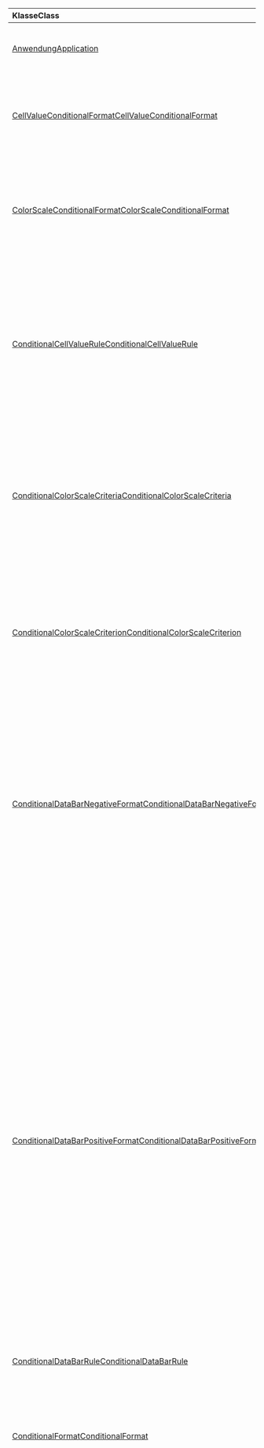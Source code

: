 | <span data-ttu-id="60676-101">Klasse</span><span class="sxs-lookup"><span data-stu-id="60676-101">Class</span></span> | <span data-ttu-id="60676-102">Felder</span><span class="sxs-lookup"><span data-stu-id="60676-102">Fields</span></span> | <span data-ttu-id="60676-103">Beschreibung</span><span class="sxs-lookup"><span data-stu-id="60676-103">Description</span></span> |
|:---|:---|:---|
|[<span data-ttu-id="60676-104">Anwendung</span><span class="sxs-lookup"><span data-stu-id="60676-104">Application</span></span>](/javascript/api/excel/excel.application)|[<span data-ttu-id="60676-105">suspendApiCalculationUntilNextSync()</span><span class="sxs-lookup"><span data-stu-id="60676-105">suspendApiCalculationUntilNextSync()</span></span>](/javascript/api/excel/excel.application#suspendapicalculationuntilnextsync--)|<span data-ttu-id="60676-106">Hält die Berechnung an, bis die nächste „context.sync()“ aufgerufen wird.</span><span class="sxs-lookup"><span data-stu-id="60676-106">Suspends calculation until the next "context.sync()" is called.</span></span>|
|[<span data-ttu-id="60676-107">CellValueConditionalFormat</span><span class="sxs-lookup"><span data-stu-id="60676-107">CellValueConditionalFormat</span></span>](/javascript/api/excel/excel.cellvalueconditionalformat)|[<span data-ttu-id="60676-108">format</span><span class="sxs-lookup"><span data-stu-id="60676-108">format</span></span>](/javascript/api/excel/excel.cellvalueconditionalformat#format)|<span data-ttu-id="60676-109">Gibt ein Format-Objekt zurück, das die Schriftart, Füllung, Rahmen und andere Eigenschaften für bedingte Formate kapselt.</span><span class="sxs-lookup"><span data-stu-id="60676-109">Returns a format object, encapsulating the conditional formats font, fill, borders, and other properties.</span></span>|
||[<span data-ttu-id="60676-110">Regel</span><span class="sxs-lookup"><span data-stu-id="60676-110">rule</span></span>](/javascript/api/excel/excel.cellvalueconditionalformat#rule)|<span data-ttu-id="60676-111">Gibt das Rule-Objekt für dieses bedingte Format an.</span><span class="sxs-lookup"><span data-stu-id="60676-111">Specifies the Rule object on this conditional format.</span></span>|
|[<span data-ttu-id="60676-112">ColorScaleConditionalFormat</span><span class="sxs-lookup"><span data-stu-id="60676-112">ColorScaleConditionalFormat</span></span>](/javascript/api/excel/excel.colorscaleconditionalformat)|[<span data-ttu-id="60676-113">criteria</span><span class="sxs-lookup"><span data-stu-id="60676-113">criteria</span></span>](/javascript/api/excel/excel.colorscaleconditionalformat#criteria)|<span data-ttu-id="60676-114">Die Kriterien der Farb Skala.</span><span class="sxs-lookup"><span data-stu-id="60676-114">The criteria of the color scale.</span></span>|
||[<span data-ttu-id="60676-115">threeColorScale</span><span class="sxs-lookup"><span data-stu-id="60676-115">threeColorScale</span></span>](/javascript/api/excel/excel.colorscaleconditionalformat#threecolorscale)|<span data-ttu-id="60676-116">Bei true wird die Farbskala mit drei Punkten (Minimum, Mittelpunkt, Maximum) verwendet, andernfalls hat Sie zwei (minimal, Maximum).</span><span class="sxs-lookup"><span data-stu-id="60676-116">If true the color scale will have three points (minimum, midpoint, maximum), otherwise it will have two (minimum, maximum).</span></span>|
|[<span data-ttu-id="60676-117">ConditionalCellValueRule</span><span class="sxs-lookup"><span data-stu-id="60676-117">ConditionalCellValueRule</span></span>](/javascript/api/excel/excel.conditionalcellvaluerule)|[<span data-ttu-id="60676-118">Formula1</span><span class="sxs-lookup"><span data-stu-id="60676-118">formula1</span></span>](/javascript/api/excel/excel.conditionalcellvaluerule#formula1)|<span data-ttu-id="60676-119">Die Formel, sofern erforderlich, nach der die bedingte Formatregel ausgewertet werden soll.</span><span class="sxs-lookup"><span data-stu-id="60676-119">The formula, if required, to evaluate the conditional format rule on.</span></span>|
||[<span data-ttu-id="60676-120">Formula2</span><span class="sxs-lookup"><span data-stu-id="60676-120">formula2</span></span>](/javascript/api/excel/excel.conditionalcellvaluerule#formula2)|<span data-ttu-id="60676-121">Die Formel, sofern erforderlich, nach der die bedingte Formatregel ausgewertet werden soll.</span><span class="sxs-lookup"><span data-stu-id="60676-121">The formula, if required, to evaluate the conditional format rule on.</span></span>|
||[<span data-ttu-id="60676-122">operator</span><span class="sxs-lookup"><span data-stu-id="60676-122">operator</span></span>](/javascript/api/excel/excel.conditionalcellvaluerule#operator)|<span data-ttu-id="60676-123">Der Operator des bedingten Formats von Zellenwert.</span><span class="sxs-lookup"><span data-stu-id="60676-123">The operator of the cell value conditional format.</span></span>|
|[<span data-ttu-id="60676-124">ConditionalColorScaleCriteria</span><span class="sxs-lookup"><span data-stu-id="60676-124">ConditionalColorScaleCriteria</span></span>](/javascript/api/excel/excel.conditionalcolorscalecriteria)|[<span data-ttu-id="60676-125">maximum</span><span class="sxs-lookup"><span data-stu-id="60676-125">maximum</span></span>](/javascript/api/excel/excel.conditionalcolorscalecriteria#maximum)|<span data-ttu-id="60676-126">Das Maximalpunktkriterium der Farbskala.</span><span class="sxs-lookup"><span data-stu-id="60676-126">The maximum point Color Scale Criterion.</span></span>|
||[<span data-ttu-id="60676-127">Mitte</span><span class="sxs-lookup"><span data-stu-id="60676-127">midpoint</span></span>](/javascript/api/excel/excel.conditionalcolorscalecriteria#midpoint)|<span data-ttu-id="60676-128">Das Mittelpunktkriterium der Farbskala im Fall einer 3-Punkte-Farbskala.</span><span class="sxs-lookup"><span data-stu-id="60676-128">The midpoint Color Scale Criterion if the color scale is a 3-color scale.</span></span>|
||[<span data-ttu-id="60676-129">minimum</span><span class="sxs-lookup"><span data-stu-id="60676-129">minimum</span></span>](/javascript/api/excel/excel.conditionalcolorscalecriteria#minimum)|<span data-ttu-id="60676-130">Das Minimumpunktkriterium der Farbskala.</span><span class="sxs-lookup"><span data-stu-id="60676-130">The minimum point Color Scale Criterion.</span></span>|
|[<span data-ttu-id="60676-131">ConditionalColorScaleCriterion</span><span class="sxs-lookup"><span data-stu-id="60676-131">ConditionalColorScaleCriterion</span></span>](/javascript/api/excel/excel.conditionalcolorscalecriterion)|[<span data-ttu-id="60676-132">color</span><span class="sxs-lookup"><span data-stu-id="60676-132">color</span></span>](/javascript/api/excel/excel.conditionalcolorscalecriterion#color)|<span data-ttu-id="60676-133">HTML-Farb Codedarstellung der Farbskalen Farbe (beispielsweise #FF0000 rot).</span><span class="sxs-lookup"><span data-stu-id="60676-133">HTML color code representation of the color scale color (e.g., #FF0000 represents Red).</span></span>|
||[<span data-ttu-id="60676-134">formula</span><span class="sxs-lookup"><span data-stu-id="60676-134">formula</span></span>](/javascript/api/excel/excel.conditionalcolorscalecriterion#formula)|<span data-ttu-id="60676-135">Eine Zahl, eine Formel oder NULL (für Typ „LowestValue“).</span><span class="sxs-lookup"><span data-stu-id="60676-135">A number, a formula, or null (if Type is LowestValue).</span></span>|
||[<span data-ttu-id="60676-136">Typ</span><span class="sxs-lookup"><span data-stu-id="60676-136">type</span></span>](/javascript/api/excel/excel.conditionalcolorscalecriterion#type)|<span data-ttu-id="60676-137">Worauf das Kriterium bedingte Formel basieren soll.</span><span class="sxs-lookup"><span data-stu-id="60676-137">What the criterion conditional formula should be based on.</span></span>|
|[<span data-ttu-id="60676-138">ConditionalDataBarNegativeFormat</span><span class="sxs-lookup"><span data-stu-id="60676-138">ConditionalDataBarNegativeFormat</span></span>](/javascript/api/excel/excel.conditionaldatabarnegativeformat)|[<span data-ttu-id="60676-139">BorderColor</span><span class="sxs-lookup"><span data-stu-id="60676-139">borderColor</span></span>](/javascript/api/excel/excel.conditionaldatabarnegativeformat#bordercolor)|<span data-ttu-id="60676-140">HTML-Farbcode, der die Farbe der Rahmenlinie, des Formulars #RRGGBB (z. B.  "FFA500") oder als benannte HTML-Farbe (z. B. "orange") darstellt.</span><span class="sxs-lookup"><span data-stu-id="60676-140">HTML color code representing the color of the border line, of the form #RRGGBB (e.g., "FFA500") or as a named HTML color (e.g., "orange").</span></span>|
||[<span data-ttu-id="60676-141">FillColor</span><span class="sxs-lookup"><span data-stu-id="60676-141">fillColor</span></span>](/javascript/api/excel/excel.conditionaldatabarnegativeformat#fillcolor)|<span data-ttu-id="60676-142">HTML-Farbcode, der die Füllfarbe darstellt, des Formulars #RRGGBB (beispielsweise "FFA500") oder als benannte HTML-Farbe (beispielsweise "Orange").</span><span class="sxs-lookup"><span data-stu-id="60676-142">HTML color code representing the fill color, of the form #RRGGBB (e.g., "FFA500") or as a named HTML color (e.g., "orange").</span></span>|
||[<span data-ttu-id="60676-143">matchPositiveBorderColor</span><span class="sxs-lookup"><span data-stu-id="60676-143">matchPositiveBorderColor</span></span>](/javascript/api/excel/excel.conditionaldatabarnegativeformat#matchpositivebordercolor)|<span data-ttu-id="60676-144">Gibt an, ob der negative Datenleiste dieselbe Rahmenfarbe wie der positive Datenbereich aufweist.</span><span class="sxs-lookup"><span data-stu-id="60676-144">Specifies if the negative DataBar has the same border color as the positive DataBar.</span></span>|
||[<span data-ttu-id="60676-145">matchPositiveFillColor</span><span class="sxs-lookup"><span data-stu-id="60676-145">matchPositiveFillColor</span></span>](/javascript/api/excel/excel.conditionaldatabarnegativeformat#matchpositivefillcolor)|<span data-ttu-id="60676-146">Gibt an, ob der negative Datenbereich dieselbe Füllfarbe wie der positive Datenbereich aufweist.</span><span class="sxs-lookup"><span data-stu-id="60676-146">Specifies if the negative DataBar has the same fill color as the positive DataBar.</span></span>|
|[<span data-ttu-id="60676-147">ConditionalDataBarPositiveFormat</span><span class="sxs-lookup"><span data-stu-id="60676-147">ConditionalDataBarPositiveFormat</span></span>](/javascript/api/excel/excel.conditionaldatabarpositiveformat)|[<span data-ttu-id="60676-148">BorderColor</span><span class="sxs-lookup"><span data-stu-id="60676-148">borderColor</span></span>](/javascript/api/excel/excel.conditionaldatabarpositiveformat#bordercolor)|<span data-ttu-id="60676-149">HTML-Farbcode, der die Farbe der Rahmenlinie, des Formulars #RRGGBB (z. B.  "FFA500") oder als benannte HTML-Farbe (z. B. "orange") darstellt.</span><span class="sxs-lookup"><span data-stu-id="60676-149">HTML color code representing the color of the border line, of the form #RRGGBB (e.g., "FFA500") or as a named HTML color (e.g., "orange").</span></span>|
||[<span data-ttu-id="60676-150">FillColor</span><span class="sxs-lookup"><span data-stu-id="60676-150">fillColor</span></span>](/javascript/api/excel/excel.conditionaldatabarpositiveformat#fillcolor)|<span data-ttu-id="60676-151">HTML-Farbcode, der die Füllfarbe darstellt, des Formulars #RRGGBB (beispielsweise "FFA500") oder als benannte HTML-Farbe (beispielsweise "Orange").</span><span class="sxs-lookup"><span data-stu-id="60676-151">HTML color code representing the fill color, of the form #RRGGBB (e.g., "FFA500") or as a named HTML color (e.g., "orange").</span></span>|
||[<span data-ttu-id="60676-152">gradientFill</span><span class="sxs-lookup"><span data-stu-id="60676-152">gradientFill</span></span>](/javascript/api/excel/excel.conditionaldatabarpositiveformat#gradientfill)|<span data-ttu-id="60676-153">Gibt an, ob der Datenbalken einen Farbverlauf aufweist.</span><span class="sxs-lookup"><span data-stu-id="60676-153">Specifies if the DataBar has a gradient.</span></span>|
|[<span data-ttu-id="60676-154">ConditionalDataBarRule</span><span class="sxs-lookup"><span data-stu-id="60676-154">ConditionalDataBarRule</span></span>](/javascript/api/excel/excel.conditionaldatabarrule)|[<span data-ttu-id="60676-155">formula</span><span class="sxs-lookup"><span data-stu-id="60676-155">formula</span></span>](/javascript/api/excel/excel.conditionaldatabarrule#formula)|<span data-ttu-id="60676-156">Die Formel, sofern erforderlich, nach der die Datenbalkenregel ausgewertet werden soll.</span><span class="sxs-lookup"><span data-stu-id="60676-156">The formula, if required, to evaluate the databar rule on.</span></span>|
||[<span data-ttu-id="60676-157">Typ</span><span class="sxs-lookup"><span data-stu-id="60676-157">type</span></span>](/javascript/api/excel/excel.conditionaldatabarrule#type)|<span data-ttu-id="60676-158">Der Typ der Regel für den datenbar.</span><span class="sxs-lookup"><span data-stu-id="60676-158">The type of rule for the databar.</span></span>|
|[<span data-ttu-id="60676-159">ConditionalFormat</span><span class="sxs-lookup"><span data-stu-id="60676-159">ConditionalFormat</span></span>](/javascript/api/excel/excel.conditionalformat)|[<span data-ttu-id="60676-160">delete()</span><span class="sxs-lookup"><span data-stu-id="60676-160">delete()</span></span>](/javascript/api/excel/excel.conditionalformat#delete--)|<span data-ttu-id="60676-161">Löscht dieses bedingte Format.</span><span class="sxs-lookup"><span data-stu-id="60676-161">Deletes this conditional format.</span></span>|
||[<span data-ttu-id="60676-162">getRange()</span><span class="sxs-lookup"><span data-stu-id="60676-162">getRange()</span></span>](/javascript/api/excel/excel.conditionalformat#getrange--)|<span data-ttu-id="60676-163">Gibt den Bereich zurück, auf den das bedingte Format angewendet wird.</span><span class="sxs-lookup"><span data-stu-id="60676-163">Returns the range the conditonal format is applied to.</span></span>|
||[<span data-ttu-id="60676-164">getRangeOrNullObject()</span><span class="sxs-lookup"><span data-stu-id="60676-164">getRangeOrNullObject()</span></span>](/javascript/api/excel/excel.conditionalformat#getrangeornullobject--)|<span data-ttu-id="60676-165">Gibt den Bereich zurück, auf den das bedingte-Format angewendet wird, oder ein NULL-Objekt, wenn das bedingte Format auf mehrere Bereiche angewendet wird.</span><span class="sxs-lookup"><span data-stu-id="60676-165">Returns the range the conditonal format is applied to, or a null object if the conditional format is applied to multiple ranges.</span></span>|
||[<span data-ttu-id="60676-166">priority</span><span class="sxs-lookup"><span data-stu-id="60676-166">priority</span></span>](/javascript/api/excel/excel.conditionalformat#priority)|<span data-ttu-id="60676-167">Die Priorität (oder der Index) innerhalb der bedingten Format Auflistung, in der sich dieses bedingte Format derzeit befindet.</span><span class="sxs-lookup"><span data-stu-id="60676-167">The priority (or index) within the conditional format collection that this conditional format currently exists in.</span></span>|
||[<span data-ttu-id="60676-168">cellValue</span><span class="sxs-lookup"><span data-stu-id="60676-168">cellValue</span></span>](/javascript/api/excel/excel.conditionalformat#cellvalue)|<span data-ttu-id="60676-169">Gibt die bedingten Formateigenschaften des Zellenwerts zurück, wenn es sich bei dem aktuellen bedingten Format um einen cellvalue-Typ handelt.</span><span class="sxs-lookup"><span data-stu-id="60676-169">Returns the cell value conditional format properties if the current conditional format is a CellValue type.</span></span>|
||[<span data-ttu-id="60676-170">cellValueOrNullObject</span><span class="sxs-lookup"><span data-stu-id="60676-170">cellValueOrNullObject</span></span>](/javascript/api/excel/excel.conditionalformat#cellvalueornullobject)|<span data-ttu-id="60676-171">Gibt die bedingten Formateigenschaften des Zellenwerts zurück, wenn es sich bei dem aktuellen bedingten Format um einen cellvalue-Typ handelt.</span><span class="sxs-lookup"><span data-stu-id="60676-171">Returns the cell value conditional format properties if the current conditional format is a CellValue type.</span></span>|
||[<span data-ttu-id="60676-172">colorScale</span><span class="sxs-lookup"><span data-stu-id="60676-172">colorScale</span></span>](/javascript/api/excel/excel.conditionalformat#colorscale)|<span data-ttu-id="60676-173">Gibt die ColorScale bedingten Formateigenschaften zurück, wenn das aktuelle bedingte Format ein ColorScale-Typ ist.</span><span class="sxs-lookup"><span data-stu-id="60676-173">Returns the ColorScale conditional format properties if the current conditional format is an ColorScale type.</span></span>|
||[<span data-ttu-id="60676-174">colorScaleOrNullObject</span><span class="sxs-lookup"><span data-stu-id="60676-174">colorScaleOrNullObject</span></span>](/javascript/api/excel/excel.conditionalformat#colorscaleornullobject)|<span data-ttu-id="60676-175">Gibt die ColorScale bedingten Formateigenschaften zurück, wenn das aktuelle bedingte Format ein ColorScale-Typ ist.</span><span class="sxs-lookup"><span data-stu-id="60676-175">Returns the ColorScale conditional format properties if the current conditional format is an ColorScale type.</span></span>|
||[<span data-ttu-id="60676-176">Custom</span><span class="sxs-lookup"><span data-stu-id="60676-176">custom</span></span>](/javascript/api/excel/excel.conditionalformat#custom)|<span data-ttu-id="60676-177">Gibt die benutzerdefinierten bedingten Formateigenschaften zurück, wenn das aktuelle bedingte Format ein benutzerdefinierter Typ ist.</span><span class="sxs-lookup"><span data-stu-id="60676-177">Returns the custom conditional format properties if the current conditional format is a custom type.</span></span>|
||[<span data-ttu-id="60676-178">customOrNullObject</span><span class="sxs-lookup"><span data-stu-id="60676-178">customOrNullObject</span></span>](/javascript/api/excel/excel.conditionalformat#customornullobject)|<span data-ttu-id="60676-179">Gibt die benutzerdefinierten bedingten Formateigenschaften zurück, wenn das aktuelle bedingte Format ein benutzerdefinierter Typ ist.</span><span class="sxs-lookup"><span data-stu-id="60676-179">Returns the custom conditional format properties if the current conditional format is a custom type.</span></span>|
||[<span data-ttu-id="60676-180">dataBar</span><span class="sxs-lookup"><span data-stu-id="60676-180">dataBar</span></span>](/javascript/api/excel/excel.conditionalformat#databar)|<span data-ttu-id="60676-181">Gibt die Eigenschaften des Datenbalkens zurück, wenn es sich bei dem aktuellen bedingten Format um einen Datenbalken handelt.</span><span class="sxs-lookup"><span data-stu-id="60676-181">Returns the data bar properties if the current conditional format is a data bar.</span></span>|
||[<span data-ttu-id="60676-182">dataBarOrNullObject</span><span class="sxs-lookup"><span data-stu-id="60676-182">dataBarOrNullObject</span></span>](/javascript/api/excel/excel.conditionalformat#databarornullobject)|<span data-ttu-id="60676-183">Gibt die Eigenschaften des Datenbalkens zurück, wenn es sich bei dem aktuellen bedingten Format um einen Datenbalken handelt.</span><span class="sxs-lookup"><span data-stu-id="60676-183">Returns the data bar properties if the current conditional format is a data bar.</span></span>|
||[<span data-ttu-id="60676-184">iconSet</span><span class="sxs-lookup"><span data-stu-id="60676-184">iconSet</span></span>](/javascript/api/excel/excel.conditionalformat#iconset)|<span data-ttu-id="60676-185">Gibt die bedingten Formateigenschaften von Iconset zurück, wenn es sich bei dem aktuellen bedingten Format um einen Iconset-Typ handelt.</span><span class="sxs-lookup"><span data-stu-id="60676-185">Returns the IconSet conditional format properties if the current conditional format is an IconSet type.</span></span>|
||[<span data-ttu-id="60676-186">iconSetOrNullObject</span><span class="sxs-lookup"><span data-stu-id="60676-186">iconSetOrNullObject</span></span>](/javascript/api/excel/excel.conditionalformat#iconsetornullobject)|<span data-ttu-id="60676-187">Gibt die bedingten Formateigenschaften von Iconset zurück, wenn es sich bei dem aktuellen bedingten Format um einen Iconset-Typ handelt.</span><span class="sxs-lookup"><span data-stu-id="60676-187">Returns the IconSet conditional format properties if the current conditional format is an IconSet type.</span></span>|
||[<span data-ttu-id="60676-188">id</span><span class="sxs-lookup"><span data-stu-id="60676-188">id</span></span>](/javascript/api/excel/excel.conditionalformat#id)|<span data-ttu-id="60676-189">Die Priorität des bedingten Formats in der aktuellen ConditionalFormatCollection.</span><span class="sxs-lookup"><span data-stu-id="60676-189">The Priority of the Conditional Format within the current ConditionalFormatCollection.</span></span>|
||[<span data-ttu-id="60676-190">voreingestellten</span><span class="sxs-lookup"><span data-stu-id="60676-190">preset</span></span>](/javascript/api/excel/excel.conditionalformat#preset)|<span data-ttu-id="60676-191">Gibt das bedingte Format der voreingestellten Kriterien zurück.</span><span class="sxs-lookup"><span data-stu-id="60676-191">Returns the preset criteria conditional format.</span></span>|
||[<span data-ttu-id="60676-192">presetOrNullObject</span><span class="sxs-lookup"><span data-stu-id="60676-192">presetOrNullObject</span></span>](/javascript/api/excel/excel.conditionalformat#presetornullobject)|<span data-ttu-id="60676-193">Gibt das bedingte Format der voreingestellten Kriterien zurück.</span><span class="sxs-lookup"><span data-stu-id="60676-193">Returns the preset criteria conditional format.</span></span>|
||[<span data-ttu-id="60676-194">Textvergleich</span><span class="sxs-lookup"><span data-stu-id="60676-194">textComparison</span></span>](/javascript/api/excel/excel.conditionalformat#textcomparison)|<span data-ttu-id="60676-195">Gibt die spezifischen Text bedingten Formateigenschaften zurück, wenn es sich bei dem aktuellen bedingten Format um einen Texttyp handelt.</span><span class="sxs-lookup"><span data-stu-id="60676-195">Returns the specific text conditional format properties if the current conditional format is a text type.</span></span>|
||[<span data-ttu-id="60676-196">textComparisonOrNullObject</span><span class="sxs-lookup"><span data-stu-id="60676-196">textComparisonOrNullObject</span></span>](/javascript/api/excel/excel.conditionalformat#textcomparisonornullobject)|<span data-ttu-id="60676-197">Gibt die spezifischen Text bedingten Formateigenschaften zurück, wenn es sich bei dem aktuellen bedingten Format um einen Texttyp handelt.</span><span class="sxs-lookup"><span data-stu-id="60676-197">Returns the specific text conditional format properties if the current conditional format is a text type.</span></span>|
||[<span data-ttu-id="60676-198">topBottom</span><span class="sxs-lookup"><span data-stu-id="60676-198">topBottom</span></span>](/javascript/api/excel/excel.conditionalformat#topbottom)|<span data-ttu-id="60676-199">Gibt die oberen/unteren bedingten Formateigenschaften zurück, wenn es sich bei dem aktuellen bedingten Format um einen untersten Typ handelt.</span><span class="sxs-lookup"><span data-stu-id="60676-199">Returns the Top/Bottom conditional format properties if the current conditional format is an TopBottom type.</span></span>|
||[<span data-ttu-id="60676-200">topBottomOrNullObject</span><span class="sxs-lookup"><span data-stu-id="60676-200">topBottomOrNullObject</span></span>](/javascript/api/excel/excel.conditionalformat#topbottomornullobject)|<span data-ttu-id="60676-201">Gibt die oberen/unteren bedingten Formateigenschaften zurück, wenn es sich bei dem aktuellen bedingten Format um einen untersten Typ handelt.</span><span class="sxs-lookup"><span data-stu-id="60676-201">Returns the Top/Bottom conditional format properties if the current conditional format is an TopBottom type.</span></span>|
||[<span data-ttu-id="60676-202">Typ</span><span class="sxs-lookup"><span data-stu-id="60676-202">type</span></span>](/javascript/api/excel/excel.conditionalformat#type)|<span data-ttu-id="60676-203">Ein Typ von bedingter Formatierung.</span><span class="sxs-lookup"><span data-stu-id="60676-203">A type of conditional format.</span></span>|
||[<span data-ttu-id="60676-204">stopIfTrue</span><span class="sxs-lookup"><span data-stu-id="60676-204">stopIfTrue</span></span>](/javascript/api/excel/excel.conditionalformat#stopiftrue)|<span data-ttu-id="60676-205">Wenn die Bedingungen dieses bedingten Formats erfüllt sind, werden keine Formate niedrigerer Priorität für diese Zelle wirksam.</span><span class="sxs-lookup"><span data-stu-id="60676-205">If the conditions of this conditional format are met, no lower-priority formats shall take effect on that cell.</span></span>|
|[<span data-ttu-id="60676-206">ConditionalFormatCollection</span><span class="sxs-lookup"><span data-stu-id="60676-206">ConditionalFormatCollection</span></span>](/javascript/api/excel/excel.conditionalformatcollection)|[<span data-ttu-id="60676-207">Add (Typ: Excel. ConditionalFormatType)</span><span class="sxs-lookup"><span data-stu-id="60676-207">add(type: Excel.ConditionalFormatType)</span></span>](/javascript/api/excel/excel.conditionalformatcollection#add-type-)|<span data-ttu-id="60676-208">Fügt der Auflistung ein neues bedingtes Format an der ersten/obersten Priorität hinzu.</span><span class="sxs-lookup"><span data-stu-id="60676-208">Adds a new conditional format to the collection at the first/top priority.</span></span>|
||[<span data-ttu-id="60676-209">clearAll ()</span><span class="sxs-lookup"><span data-stu-id="60676-209">clearAll()</span></span>](/javascript/api/excel/excel.conditionalformatcollection#clearall--)|<span data-ttu-id="60676-210">Löscht alle bedingten Formate, die im aktuellen angegebenen Bereich aktiv sind.</span><span class="sxs-lookup"><span data-stu-id="60676-210">Clears all conditional formats active on the current specified range.</span></span>|
||[<span data-ttu-id="60676-211">getCount()</span><span class="sxs-lookup"><span data-stu-id="60676-211">getCount()</span></span>](/javascript/api/excel/excel.conditionalformatcollection#getcount--)|<span data-ttu-id="60676-212">Gibt die Anzahl der bedingten Formate in der Arbeitsmappe zurück.</span><span class="sxs-lookup"><span data-stu-id="60676-212">Returns the number of conditional formats in the workbook.</span></span>|
||[<span data-ttu-id="60676-213">getItem(id: string)</span><span class="sxs-lookup"><span data-stu-id="60676-213">getItem(id: string)</span></span>](/javascript/api/excel/excel.conditionalformatcollection#getitem-id-)|<span data-ttu-id="60676-214">Gibt ein bedingtes Format für die angegebene ID zurück.</span><span class="sxs-lookup"><span data-stu-id="60676-214">Returns a conditional format for the given ID.</span></span>|
||[<span data-ttu-id="60676-215">getItemAt(index: number)</span><span class="sxs-lookup"><span data-stu-id="60676-215">getItemAt(index: number)</span></span>](/javascript/api/excel/excel.conditionalformatcollection#getitemat-index-)|<span data-ttu-id="60676-216">Gibt ein bedingtes Format am angegebenen Index zurück.</span><span class="sxs-lookup"><span data-stu-id="60676-216">Returns a conditional format at the given index.</span></span>|
||[<span data-ttu-id="60676-217">items</span><span class="sxs-lookup"><span data-stu-id="60676-217">items</span></span>](/javascript/api/excel/excel.conditionalformatcollection#items)|<span data-ttu-id="60676-218">Ruft die geladenen untergeordneten Elemente in dieser Sammlung ab.</span><span class="sxs-lookup"><span data-stu-id="60676-218">Gets the loaded child items in this collection.</span></span>|
|[<span data-ttu-id="60676-219">ConditionalFormatRule</span><span class="sxs-lookup"><span data-stu-id="60676-219">ConditionalFormatRule</span></span>](/javascript/api/excel/excel.conditionalformatrule)|[<span data-ttu-id="60676-220">formula</span><span class="sxs-lookup"><span data-stu-id="60676-220">formula</span></span>](/javascript/api/excel/excel.conditionalformatrule#formula)|<span data-ttu-id="60676-221">Die Formel, sofern erforderlich, nach der die bedingte Formatregel ausgewertet werden soll.</span><span class="sxs-lookup"><span data-stu-id="60676-221">The formula, if required, to evaluate the conditional format rule on.</span></span>|
||[<span data-ttu-id="60676-222">formulaLocal</span><span class="sxs-lookup"><span data-stu-id="60676-222">formulaLocal</span></span>](/javascript/api/excel/excel.conditionalformatrule#formulalocal)|<span data-ttu-id="60676-223">Die Formel in der Benutzersprache, sofern erforderlich, nach der die bedingte Formatregel ausgewertet werden soll.</span><span class="sxs-lookup"><span data-stu-id="60676-223">The formula, if required, to evaluate the conditional format rule on in the user's language.</span></span>|
||[<span data-ttu-id="60676-224">formulaR1C1</span><span class="sxs-lookup"><span data-stu-id="60676-224">formulaR1C1</span></span>](/javascript/api/excel/excel.conditionalformatrule#formular1c1)|<span data-ttu-id="60676-225">Die Formel in R1C1-Notation, sofern erforderlich, nach der die bedingte Formatregel ausgewertet werden soll.</span><span class="sxs-lookup"><span data-stu-id="60676-225">The formula, if required, to evaluate the conditional format rule on in R1C1-style notation.</span></span>|
|[<span data-ttu-id="60676-226">ConditionalIconCriterion</span><span class="sxs-lookup"><span data-stu-id="60676-226">ConditionalIconCriterion</span></span>](/javascript/api/excel/excel.conditionaliconcriterion)|[<span data-ttu-id="60676-227">customIcon</span><span class="sxs-lookup"><span data-stu-id="60676-227">customIcon</span></span>](/javascript/api/excel/excel.conditionaliconcriterion#customicon)|<span data-ttu-id="60676-228">Das benutzerdefinierte Symbol für das aktuelle Kriterium, sofern verschieden vom Standard-IconSet; andernfalls wird NULL zurückgegeben.</span><span class="sxs-lookup"><span data-stu-id="60676-228">The custom icon for the current criterion if different from the default IconSet, else null will be returned.</span></span>|
||[<span data-ttu-id="60676-229">formula</span><span class="sxs-lookup"><span data-stu-id="60676-229">formula</span></span>](/javascript/api/excel/excel.conditionaliconcriterion#formula)|<span data-ttu-id="60676-230">Eine Zahl oder eine Formel, je nach Typ.</span><span class="sxs-lookup"><span data-stu-id="60676-230">A number or a formula depending on the type.</span></span>|
||[<span data-ttu-id="60676-231">operator</span><span class="sxs-lookup"><span data-stu-id="60676-231">operator</span></span>](/javascript/api/excel/excel.conditionaliconcriterion#operator)|<span data-ttu-id="60676-232">GreaterThan oder GreaterThanOrEqual für jeden Typ des Regel Typs für das bedingte Symbol Format.</span><span class="sxs-lookup"><span data-stu-id="60676-232">GreaterThan or GreaterThanOrEqual for each of the rule type for the Icon conditional format.</span></span>|
||[<span data-ttu-id="60676-233">Typ</span><span class="sxs-lookup"><span data-stu-id="60676-233">type</span></span>](/javascript/api/excel/excel.conditionaliconcriterion#type)|<span data-ttu-id="60676-234">Die Basis für die bedingte Symbolformel.</span><span class="sxs-lookup"><span data-stu-id="60676-234">What the icon conditional formula should be based on.</span></span>|
|[<span data-ttu-id="60676-235">ConditionalPresetCriteriaRule</span><span class="sxs-lookup"><span data-stu-id="60676-235">ConditionalPresetCriteriaRule</span></span>](/javascript/api/excel/excel.conditionalpresetcriteriarule)|[<span data-ttu-id="60676-236">Kriterium</span><span class="sxs-lookup"><span data-stu-id="60676-236">criterion</span></span>](/javascript/api/excel/excel.conditionalpresetcriteriarule#criterion)|<span data-ttu-id="60676-237">Das Kriterium des bedingten Formats.</span><span class="sxs-lookup"><span data-stu-id="60676-237">The criterion of the conditional format.</span></span>|
|[<span data-ttu-id="60676-238">ConditionalRangeBorder</span><span class="sxs-lookup"><span data-stu-id="60676-238">ConditionalRangeBorder</span></span>](/javascript/api/excel/excel.conditionalrangeborder)|[<span data-ttu-id="60676-239">color</span><span class="sxs-lookup"><span data-stu-id="60676-239">color</span></span>](/javascript/api/excel/excel.conditionalrangeborder#color)|<span data-ttu-id="60676-240">HTML-Farbcode, der die Farbe der Rahmenlinie, des Formulars #RRGGBB (z. B.  "FFA500") oder als benannte HTML-Farbe (z. B. "orange") darstellt.</span><span class="sxs-lookup"><span data-stu-id="60676-240">HTML color code representing the color of the border line, of the form #RRGGBB (e.g., "FFA500") or as a named HTML color (e.g., "orange").</span></span>|
||[<span data-ttu-id="60676-241">sideIndex</span><span class="sxs-lookup"><span data-stu-id="60676-241">sideIndex</span></span>](/javascript/api/excel/excel.conditionalrangeborder#sideindex)|<span data-ttu-id="60676-242">Konstanter Wert, der die bestimmte Seiten des Rahmens angibt.</span><span class="sxs-lookup"><span data-stu-id="60676-242">Constant value that indicates the specific side of the border.</span></span>|
||[<span data-ttu-id="60676-243">style</span><span class="sxs-lookup"><span data-stu-id="60676-243">style</span></span>](/javascript/api/excel/excel.conditionalrangeborder#style)|<span data-ttu-id="60676-244">Einer der Konstanten der Linienart, die die Linienart für den Rahmen angibt.</span><span class="sxs-lookup"><span data-stu-id="60676-244">One of the constants of line style specifying the line style for the border.</span></span>|
|[<span data-ttu-id="60676-245">ConditionalRangeBorderCollection</span><span class="sxs-lookup"><span data-stu-id="60676-245">ConditionalRangeBorderCollection</span></span>](/javascript/api/excel/excel.conditionalrangebordercollection)|[<span data-ttu-id="60676-246">GetItem (Index: Excel. ConditionalRangeBorderIndex)</span><span class="sxs-lookup"><span data-stu-id="60676-246">getItem(index: Excel.ConditionalRangeBorderIndex)</span></span>](/javascript/api/excel/excel.conditionalrangebordercollection#getitem-index-)|<span data-ttu-id="60676-247">Ruft ein Rahmen-Objekt ab, das den Namen verwendet</span><span class="sxs-lookup"><span data-stu-id="60676-247">Gets a border object using its name.</span></span>|
||[<span data-ttu-id="60676-248">getItemAt(index: number)</span><span class="sxs-lookup"><span data-stu-id="60676-248">getItemAt(index: number)</span></span>](/javascript/api/excel/excel.conditionalrangebordercollection#getitemat-index-)|<span data-ttu-id="60676-249">Ruft ein Rahmen-Objekt ab, das den Namen verwendet</span><span class="sxs-lookup"><span data-stu-id="60676-249">Gets a border object using its index.</span></span>|
||[<span data-ttu-id="60676-250">bottom</span><span class="sxs-lookup"><span data-stu-id="60676-250">bottom</span></span>](/javascript/api/excel/excel.conditionalrangebordercollection#bottom)|<span data-ttu-id="60676-251">Ruft die untere Rahmenlinie ab.</span><span class="sxs-lookup"><span data-stu-id="60676-251">Gets the bottom border.</span></span>|
||[<span data-ttu-id="60676-252">count</span><span class="sxs-lookup"><span data-stu-id="60676-252">count</span></span>](/javascript/api/excel/excel.conditionalrangebordercollection#count)|<span data-ttu-id="60676-253">Die Anzahl der Rahmen-Objekte in der Auflistung.</span><span class="sxs-lookup"><span data-stu-id="60676-253">Number of border objects in the collection.</span></span>|
||[<span data-ttu-id="60676-254">items</span><span class="sxs-lookup"><span data-stu-id="60676-254">items</span></span>](/javascript/api/excel/excel.conditionalrangebordercollection#items)|<span data-ttu-id="60676-255">Ruft die geladenen untergeordneten Elemente in dieser Sammlung ab.</span><span class="sxs-lookup"><span data-stu-id="60676-255">Gets the loaded child items in this collection.</span></span>|
||[<span data-ttu-id="60676-256">left</span><span class="sxs-lookup"><span data-stu-id="60676-256">left</span></span>](/javascript/api/excel/excel.conditionalrangebordercollection#left)|<span data-ttu-id="60676-257">Ruft den linken Rahmen ab.</span><span class="sxs-lookup"><span data-stu-id="60676-257">Gets the left border.</span></span>|
||[<span data-ttu-id="60676-258">right</span><span class="sxs-lookup"><span data-stu-id="60676-258">right</span></span>](/javascript/api/excel/excel.conditionalrangebordercollection#right)|<span data-ttu-id="60676-259">Ruft den rechten Rahmen ab.</span><span class="sxs-lookup"><span data-stu-id="60676-259">Gets the right border.</span></span>|
||[<span data-ttu-id="60676-260">top</span><span class="sxs-lookup"><span data-stu-id="60676-260">top</span></span>](/javascript/api/excel/excel.conditionalrangebordercollection#top)|<span data-ttu-id="60676-261">Ruft den oberen Rahmen ab.</span><span class="sxs-lookup"><span data-stu-id="60676-261">Gets the top border.</span></span>|
|[<span data-ttu-id="60676-262">ConditionalRangeFill</span><span class="sxs-lookup"><span data-stu-id="60676-262">ConditionalRangeFill</span></span>](/javascript/api/excel/excel.conditionalrangefill)|[<span data-ttu-id="60676-263">clear()</span><span class="sxs-lookup"><span data-stu-id="60676-263">clear()</span></span>](/javascript/api/excel/excel.conditionalrangefill#clear--)|<span data-ttu-id="60676-264">Setzt die Füllung zurück.</span><span class="sxs-lookup"><span data-stu-id="60676-264">Resets the fill.</span></span>|
||[<span data-ttu-id="60676-265">color</span><span class="sxs-lookup"><span data-stu-id="60676-265">color</span></span>](/javascript/api/excel/excel.conditionalrangefill#color)|<span data-ttu-id="60676-266">HTML-Farbcode, der die Farbe der Füllung, des Formulars #RRGGBB (beispielsweise "FFA500") oder als benannte HTML-Farbe (beispielsweise "Orange") darstellt.</span><span class="sxs-lookup"><span data-stu-id="60676-266">HTML color code representing the color of the fill, of the form #RRGGBB (e.g., "FFA500") or as a named HTML color (e.g., "orange").</span></span>|
|[<span data-ttu-id="60676-267">ConditionalRangeFont</span><span class="sxs-lookup"><span data-stu-id="60676-267">ConditionalRangeFont</span></span>](/javascript/api/excel/excel.conditionalrangefont)|[<span data-ttu-id="60676-268">bold</span><span class="sxs-lookup"><span data-stu-id="60676-268">bold</span></span>](/javascript/api/excel/excel.conditionalrangefont#bold)|<span data-ttu-id="60676-269">Gibt an, ob die Schriftart fett formatiert ist.</span><span class="sxs-lookup"><span data-stu-id="60676-269">Specifies if the font is bold.</span></span>|
||[<span data-ttu-id="60676-270">clear()</span><span class="sxs-lookup"><span data-stu-id="60676-270">clear()</span></span>](/javascript/api/excel/excel.conditionalrangefont#clear--)|<span data-ttu-id="60676-271">Setzt die Schriftartformate zurück.</span><span class="sxs-lookup"><span data-stu-id="60676-271">Resets the font formats.</span></span>|
||[<span data-ttu-id="60676-272">color</span><span class="sxs-lookup"><span data-stu-id="60676-272">color</span></span>](/javascript/api/excel/excel.conditionalrangefont#color)|<span data-ttu-id="60676-273">HTML-Farb Codedarstellung der Textfarbe (z. b. #FF0000 steht für rot).</span><span class="sxs-lookup"><span data-stu-id="60676-273">HTML color code representation of the text color (e.g., #FF0000 represents Red).</span></span>|
||[<span data-ttu-id="60676-274">italic</span><span class="sxs-lookup"><span data-stu-id="60676-274">italic</span></span>](/javascript/api/excel/excel.conditionalrangefont#italic)|<span data-ttu-id="60676-275">Gibt an, ob die Schriftart kursiv formatiert ist.</span><span class="sxs-lookup"><span data-stu-id="60676-275">Specifies if the font is italic.</span></span>|
||[<span data-ttu-id="60676-276">strikethrough</span><span class="sxs-lookup"><span data-stu-id="60676-276">strikethrough</span></span>](/javascript/api/excel/excel.conditionalrangefont#strikethrough)|<span data-ttu-id="60676-277">Gibt den durchgestrichen Status der Schriftart an.</span><span class="sxs-lookup"><span data-stu-id="60676-277">Specifies the strikethrough status of the font.</span></span>|
||[<span data-ttu-id="60676-278">underline</span><span class="sxs-lookup"><span data-stu-id="60676-278">underline</span></span>](/javascript/api/excel/excel.conditionalrangefont#underline)|<span data-ttu-id="60676-279">Der Typ der Unterstreichung, der auf die Schriftart angewendet wird.</span><span class="sxs-lookup"><span data-stu-id="60676-279">The type of underline applied to the font.</span></span>|
|[<span data-ttu-id="60676-280">ConditionalRangeFormat</span><span class="sxs-lookup"><span data-stu-id="60676-280">ConditionalRangeFormat</span></span>](/javascript/api/excel/excel.conditionalrangeformat)|[<span data-ttu-id="60676-281">NumberFormat</span><span class="sxs-lookup"><span data-stu-id="60676-281">numberFormat</span></span>](/javascript/api/excel/excel.conditionalrangeformat#numberformat)|<span data-ttu-id="60676-282">Stellt den Zahlenformatcode für Excel für den angegebenen Bereich dar.</span><span class="sxs-lookup"><span data-stu-id="60676-282">Represents Excel's number format code for the given range.</span></span>|
||[<span data-ttu-id="60676-283">borders</span><span class="sxs-lookup"><span data-stu-id="60676-283">borders</span></span>](/javascript/api/excel/excel.conditionalrangeformat#borders)|<span data-ttu-id="60676-284">Auflistung von Border-Objekten, die auf den allgemeinen bedingten Formatbereich angewendet werden.</span><span class="sxs-lookup"><span data-stu-id="60676-284">Collection of border objects that apply to the overall conditional format range.</span></span>|
||[<span data-ttu-id="60676-285">fill</span><span class="sxs-lookup"><span data-stu-id="60676-285">fill</span></span>](/javascript/api/excel/excel.conditionalrangeformat#fill)|<span data-ttu-id="60676-286">Gibt das Fill-Objekt zurück, das für den allgemeinen bedingten Formatierungsbereich definiert ist.</span><span class="sxs-lookup"><span data-stu-id="60676-286">Returns the fill object defined on the overall conditional format range.</span></span>|
||[<span data-ttu-id="60676-287">font</span><span class="sxs-lookup"><span data-stu-id="60676-287">font</span></span>](/javascript/api/excel/excel.conditionalrangeformat#font)|<span data-ttu-id="60676-288">Gibt das Font-Objekt zurück, das im allgemeinen bedingten Formatbereich definiert ist.</span><span class="sxs-lookup"><span data-stu-id="60676-288">Returns the font object defined on the overall conditional format range.</span></span>|
|[<span data-ttu-id="60676-289">ConditionalTextComparisonRule</span><span class="sxs-lookup"><span data-stu-id="60676-289">ConditionalTextComparisonRule</span></span>](/javascript/api/excel/excel.conditionaltextcomparisonrule)|[<span data-ttu-id="60676-290">operator</span><span class="sxs-lookup"><span data-stu-id="60676-290">operator</span></span>](/javascript/api/excel/excel.conditionaltextcomparisonrule#operator)|<span data-ttu-id="60676-291">Der Operator des bedingten Textformats.</span><span class="sxs-lookup"><span data-stu-id="60676-291">The operator of the text conditional format.</span></span>|
||[<span data-ttu-id="60676-292">text</span><span class="sxs-lookup"><span data-stu-id="60676-292">text</span></span>](/javascript/api/excel/excel.conditionaltextcomparisonrule#text)|<span data-ttu-id="60676-293">Der Textwert des bedingten Formats.</span><span class="sxs-lookup"><span data-stu-id="60676-293">The Text value of conditional format.</span></span>|
|[<span data-ttu-id="60676-294">ConditionalTopBottomRule</span><span class="sxs-lookup"><span data-stu-id="60676-294">ConditionalTopBottomRule</span></span>](/javascript/api/excel/excel.conditionaltopbottomrule)|[<span data-ttu-id="60676-295">rank</span><span class="sxs-lookup"><span data-stu-id="60676-295">rank</span></span>](/javascript/api/excel/excel.conditionaltopbottomrule#rank)|<span data-ttu-id="60676-296">Der Rang zwischen 1 und 1000 für numerische Ränge oder 1 und 100 als Prozentränge.</span><span class="sxs-lookup"><span data-stu-id="60676-296">The rank between 1 and 1000 for numeric ranks or 1 and 100 for percent ranks.</span></span>|
||[<span data-ttu-id="60676-297">Typ</span><span class="sxs-lookup"><span data-stu-id="60676-297">type</span></span>](/javascript/api/excel/excel.conditionaltopbottomrule#type)|<span data-ttu-id="60676-298">Formatieren Sie Werte basierend auf dem oberen oder unteren Rang.</span><span class="sxs-lookup"><span data-stu-id="60676-298">Format values based on the top or bottom rank.</span></span>|
|[<span data-ttu-id="60676-299">CustomConditionalFormat</span><span class="sxs-lookup"><span data-stu-id="60676-299">CustomConditionalFormat</span></span>](/javascript/api/excel/excel.customconditionalformat)|[<span data-ttu-id="60676-300">format</span><span class="sxs-lookup"><span data-stu-id="60676-300">format</span></span>](/javascript/api/excel/excel.customconditionalformat#format)|<span data-ttu-id="60676-301">Gibt ein Format-Objekt zurück, das die Schriftart, Füllung, Rahmen und andere Eigenschaften für bedingte Formate kapselt.</span><span class="sxs-lookup"><span data-stu-id="60676-301">Returns a format object, encapsulating the conditional formats font, fill, borders, and other properties.</span></span>|
||[<span data-ttu-id="60676-302">Regel</span><span class="sxs-lookup"><span data-stu-id="60676-302">rule</span></span>](/javascript/api/excel/excel.customconditionalformat#rule)|<span data-ttu-id="60676-303">Gibt das Rule-Objekt für dieses bedingte Format an.</span><span class="sxs-lookup"><span data-stu-id="60676-303">Specifies the Rule object on this conditional format.</span></span>|
|[<span data-ttu-id="60676-304">DataBarConditionalFormat</span><span class="sxs-lookup"><span data-stu-id="60676-304">DataBarConditionalFormat</span></span>](/javascript/api/excel/excel.databarconditionalformat)|[<span data-ttu-id="60676-305">axisColor</span><span class="sxs-lookup"><span data-stu-id="60676-305">axisColor</span></span>](/javascript/api/excel/excel.databarconditionalformat#axiscolor)|<span data-ttu-id="60676-306">HTML-Farbcode, der die Farbe der Achsenlinie, des Formulars #RRGGBB (z. b. "FFA500") oder als benannte HTML-Farbe (beispielsweise "Orange") darstellt.</span><span class="sxs-lookup"><span data-stu-id="60676-306">HTML color code representing the color of the Axis line, of the form #RRGGBB (e.g., "FFA500") or as a named HTML color (e.g., "orange").</span></span>|
||[<span data-ttu-id="60676-307">axisFormat</span><span class="sxs-lookup"><span data-stu-id="60676-307">axisFormat</span></span>](/javascript/api/excel/excel.databarconditionalformat#axisformat)|<span data-ttu-id="60676-308">Darstellung der Bestimmung der Achse für einen Excel-Datenbalken.</span><span class="sxs-lookup"><span data-stu-id="60676-308">Representation of how the axis is determined for an Excel data bar.</span></span>|
||[<span data-ttu-id="60676-309">barDirection</span><span class="sxs-lookup"><span data-stu-id="60676-309">barDirection</span></span>](/javascript/api/excel/excel.databarconditionalformat#bardirection)|<span data-ttu-id="60676-310">Gibt die Richtung an, auf der die Datenbalken Grafik basieren soll.</span><span class="sxs-lookup"><span data-stu-id="60676-310">Specifies the direction that the data bar graphic should be based on.</span></span>|
||[<span data-ttu-id="60676-311">lowerBoundRule</span><span class="sxs-lookup"><span data-stu-id="60676-311">lowerBoundRule</span></span>](/javascript/api/excel/excel.databarconditionalformat#lowerboundrule)|<span data-ttu-id="60676-312">Die Regel, die bestimmt, was die untere Grenze für einen Datenbalken darstellt (und wie diese ggf. berechnet wird).</span><span class="sxs-lookup"><span data-stu-id="60676-312">The rule for what consistutes the lower bound (and how to calculate it, if applicable) for a data bar.</span></span>|
||[<span data-ttu-id="60676-313">negativeFormat</span><span class="sxs-lookup"><span data-stu-id="60676-313">negativeFormat</span></span>](/javascript/api/excel/excel.databarconditionalformat#negativeformat)|<span data-ttu-id="60676-314">Darstellung aller Werte Links von der Achse in einem Excel-Datenbalken.</span><span class="sxs-lookup"><span data-stu-id="60676-314">Representation of all values to the left of the axis in an Excel data bar.</span></span>|
||[<span data-ttu-id="60676-315">positiveFormat</span><span class="sxs-lookup"><span data-stu-id="60676-315">positiveFormat</span></span>](/javascript/api/excel/excel.databarconditionalformat#positiveformat)|<span data-ttu-id="60676-316">Darstellung aller Werte rechts von der Achse in einem Excel-Datenbalken.</span><span class="sxs-lookup"><span data-stu-id="60676-316">Representation of all values to the right of the axis in an Excel data bar.</span></span>|
||[<span data-ttu-id="60676-317">showDataBarOnly</span><span class="sxs-lookup"><span data-stu-id="60676-317">showDataBarOnly</span></span>](/javascript/api/excel/excel.databarconditionalformat#showdatabaronly)|<span data-ttu-id="60676-318">Wenn „true“, werden die Werte in den Zellen ausgeblendet, auf die der Datenbalken angewendet wird.</span><span class="sxs-lookup"><span data-stu-id="60676-318">If true, hides the values from the cells where the data bar is applied.</span></span>|
||[<span data-ttu-id="60676-319">upperBoundRule</span><span class="sxs-lookup"><span data-stu-id="60676-319">upperBoundRule</span></span>](/javascript/api/excel/excel.databarconditionalformat#upperboundrule)|<span data-ttu-id="60676-320">Die Regel, die bestimmt, was die obere Grenze für einen Datenbalken darstellt (und wie diese ggf. berechnet wird).</span><span class="sxs-lookup"><span data-stu-id="60676-320">The rule for what constitutes the upper bound (and how to calculate it, if applicable) for a data bar.</span></span>|
|[<span data-ttu-id="60676-321">IconSetConditionalFormat</span><span class="sxs-lookup"><span data-stu-id="60676-321">IconSetConditionalFormat</span></span>](/javascript/api/excel/excel.iconsetconditionalformat)|[<span data-ttu-id="60676-322">criteria</span><span class="sxs-lookup"><span data-stu-id="60676-322">criteria</span></span>](/javascript/api/excel/excel.iconsetconditionalformat#criteria)|<span data-ttu-id="60676-323">Ein Array von Kriterien und IconSets für die Regeln und potenziellen benutzerdefinierten Symbole für bedingte Symbole.</span><span class="sxs-lookup"><span data-stu-id="60676-323">An array of Criteria and IconSets for the rules and potential custom icons for conditional icons.</span></span>|
||[<span data-ttu-id="60676-324">reverseIconOrder</span><span class="sxs-lookup"><span data-stu-id="60676-324">reverseIconOrder</span></span>](/javascript/api/excel/excel.iconsetconditionalformat#reverseiconorder)|<span data-ttu-id="60676-325">Wenn true, werden die Symbol Reihenfolgen für das Iconset umgekehrt.</span><span class="sxs-lookup"><span data-stu-id="60676-325">If true, reverses the icon orders for the IconSet.</span></span>|
||[<span data-ttu-id="60676-326">showIconOnly</span><span class="sxs-lookup"><span data-stu-id="60676-326">showIconOnly</span></span>](/javascript/api/excel/excel.iconsetconditionalformat#showicononly)|<span data-ttu-id="60676-327">Wenn „true“, werden die Werte ausgeblendet und nur die Symbole angezeigt.</span><span class="sxs-lookup"><span data-stu-id="60676-327">If true, hides the values and only shows icons.</span></span>|
||[<span data-ttu-id="60676-328">style</span><span class="sxs-lookup"><span data-stu-id="60676-328">style</span></span>](/javascript/api/excel/excel.iconsetconditionalformat#style)|<span data-ttu-id="60676-329">Wenn dieser Wert festgelegt ist, wird die Iconset-Option für das bedingte Format angezeigt.</span><span class="sxs-lookup"><span data-stu-id="60676-329">If set, displays the IconSet option for the conditional format.</span></span>|
|[<span data-ttu-id="60676-330">PresetCriteriaConditionalFormat</span><span class="sxs-lookup"><span data-stu-id="60676-330">PresetCriteriaConditionalFormat</span></span>](/javascript/api/excel/excel.presetcriteriaconditionalformat)|[<span data-ttu-id="60676-331">format</span><span class="sxs-lookup"><span data-stu-id="60676-331">format</span></span>](/javascript/api/excel/excel.presetcriteriaconditionalformat#format)|<span data-ttu-id="60676-332">Gibt ein Format-Objekt zurück, das die Schriftart, Füllung, Rahmen und andere Eigenschaften für bedingte Formate kapselt.</span><span class="sxs-lookup"><span data-stu-id="60676-332">Returns a format object, encapsulating the conditional formats font, fill, borders, and other properties.</span></span>|
||[<span data-ttu-id="60676-333">Regel</span><span class="sxs-lookup"><span data-stu-id="60676-333">rule</span></span>](/javascript/api/excel/excel.presetcriteriaconditionalformat#rule)|<span data-ttu-id="60676-334">Die Regel des bedingten Formats.</span><span class="sxs-lookup"><span data-stu-id="60676-334">The rule of the conditional format.</span></span>|
|[<span data-ttu-id="60676-335">Range</span><span class="sxs-lookup"><span data-stu-id="60676-335">Range</span></span>](/javascript/api/excel/excel.range)|[<span data-ttu-id="60676-336">calculate()</span><span class="sxs-lookup"><span data-stu-id="60676-336">calculate()</span></span>](/javascript/api/excel/excel.range#calculate--)|<span data-ttu-id="60676-337">Berechnet einen Zellbereich auf einem Arbeitsblatt.</span><span class="sxs-lookup"><span data-stu-id="60676-337">Calculates a range of cells on a worksheet.</span></span>|
||[<span data-ttu-id="60676-338">conditionalFormats</span><span class="sxs-lookup"><span data-stu-id="60676-338">conditionalFormats</span></span>](/javascript/api/excel/excel.range#conditionalformats)|<span data-ttu-id="60676-339">Die ConditionalFormats-Auflistung, die den Bereich schneidet.</span><span class="sxs-lookup"><span data-stu-id="60676-339">The collection of ConditionalFormats that intersect the range.</span></span>|
|[<span data-ttu-id="60676-340">TextConditionalFormat</span><span class="sxs-lookup"><span data-stu-id="60676-340">TextConditionalFormat</span></span>](/javascript/api/excel/excel.textconditionalformat)|[<span data-ttu-id="60676-341">format</span><span class="sxs-lookup"><span data-stu-id="60676-341">format</span></span>](/javascript/api/excel/excel.textconditionalformat#format)|<span data-ttu-id="60676-342">Gibt ein Format-Objekt zurück, das die Schriftart, Füllung, Rahmen und andere Eigenschaften für bedingte Formate kapselt.</span><span class="sxs-lookup"><span data-stu-id="60676-342">Returns a format object, encapsulating the conditional formats font, fill, borders, and other properties.</span></span>|
||[<span data-ttu-id="60676-343">Regel</span><span class="sxs-lookup"><span data-stu-id="60676-343">rule</span></span>](/javascript/api/excel/excel.textconditionalformat#rule)|<span data-ttu-id="60676-344">Die Regel des bedingten Formats.</span><span class="sxs-lookup"><span data-stu-id="60676-344">The rule of the conditional format.</span></span>|
|[<span data-ttu-id="60676-345">TopBottomConditionalFormat</span><span class="sxs-lookup"><span data-stu-id="60676-345">TopBottomConditionalFormat</span></span>](/javascript/api/excel/excel.topbottomconditionalformat)|[<span data-ttu-id="60676-346">format</span><span class="sxs-lookup"><span data-stu-id="60676-346">format</span></span>](/javascript/api/excel/excel.topbottomconditionalformat#format)|<span data-ttu-id="60676-347">Gibt ein Format-Objekt zurück, das die Schriftart, Füllung, Rahmen und andere Eigenschaften für bedingte Formate kapselt.</span><span class="sxs-lookup"><span data-stu-id="60676-347">Returns a format object, encapsulating the conditional formats font, fill, borders, and other properties.</span></span>|
||[<span data-ttu-id="60676-348">Regel</span><span class="sxs-lookup"><span data-stu-id="60676-348">rule</span></span>](/javascript/api/excel/excel.topbottomconditionalformat#rule)|<span data-ttu-id="60676-349">Die Kriterien des bedingten Formats oben/unten.</span><span class="sxs-lookup"><span data-stu-id="60676-349">The criteria of the Top/Bottom conditional format.</span></span>|
|[<span data-ttu-id="60676-350">Arbeitsblatt</span><span class="sxs-lookup"><span data-stu-id="60676-350">Worksheet</span></span>](/javascript/api/excel/excel.worksheet)|[<span data-ttu-id="60676-351">Calculate (markAllDirty: Boolean)</span><span class="sxs-lookup"><span data-stu-id="60676-351">calculate(markAllDirty: boolean)</span></span>](/javascript/api/excel/excel.worksheet#calculate-markalldirty-)|<span data-ttu-id="60676-352">Berechnet alle Zellen auf einem Arbeitsblatt.</span><span class="sxs-lookup"><span data-stu-id="60676-352">Calculates all cells on a worksheet.</span></span>|
